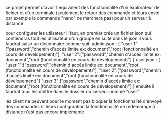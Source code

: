 ce projet permet d'avoir l'équivalent des fonctionnalité d'un explorateur de fichier et d'un terminale (seulement le retour des commande et leurs envoi par exemple la commande "nano" ne marchera pas) pour un serveur à distance

pour configurer les utlisateur il faut, 
en premier crée un fichier json qui contiendras tout les utilisateur d'un groupe en suite dans le json il vous faudrat saisir un dictionnaire comme suit:
admin.json : {
"user 1":["password","chemin d'accés limite ex: document","root (fonctionnalité en cours de dévelopement)"],
"user 2":["password","chemin d'accés limite ex: document","root (fonctionnalité en cours de dévelopement)"]
}
user.json : {
"user 1":["password","chemin d'accés limite ex: document","root (fonctionnalité en cours de dévelopement)"],
"user 2":["password","chemin d'accés limite ex: document","root (fonctionnalité en cours de dévelopement)"]
"user 3":["password","chemin d'accés limite ex: document","root (fonctionnalité en cours de dévelopement)"]
}
ensuite il faudrat tous les mettre dans le dossier du serveur nommé "user"

les client ne peuvent pour le moment pas bloquer la fonctionnalité d'envoyé des commandes ni leurs configuration
la fonctionnalité de redémarage à distance n'est pas encore implémenté

